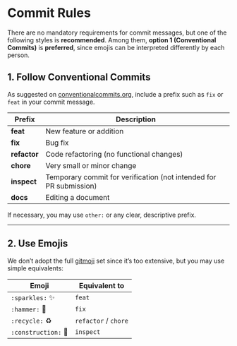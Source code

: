 # Commit Rules

There are no mandatory requirements for commit messages, but one of the following styles is **recommended**.
Among them, **option 1 (Conventional Commits)** is **preferred**, since emojis can be interpreted differently by each person.

## 1. Follow Conventional Commits

As suggested on [conventionalcommits.org](https://www.conventionalcommits.org), include a prefix such as `fix` or `feat` in your commit message.

| Prefix | Description |
|---------|-------------|
| **feat** | New feature or addition |
| **fix** | Bug fix |
| **refactor** | Code refactoring (no functional changes) |
| **chore** | Very small or minor change |
| **inspect** | Temporary commit for verification (not intended for PR submission) |
| **docs** | Editing a document |

If necessary, you may use `other:` or any clear, descriptive prefix.

---

## 2. Use Emojis

We don’t adopt the full [gitmoji](https://gitmoji.dev) set since it’s too extensive, but you may use simple equivalents:

| Emoji | Equivalent to |
|--------|----------------|
| `:sparkles:` ✨ | `feat` |
| `:hammer:` 🔨 | `fix` |
| `:recycle:` ♻️ | `refactor` / `chore` |
| `:construction:` 🚧 | `inspect` |
